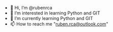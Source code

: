 - 👋 Hi, I’m @rubenrca
- 👀 I’m interested in learning Python and GIT
- 🌱 I’m currently learning Python and GIT
- 📫 How to reach me "ruben.rca@outlook.com"

<!---
rubenrca/rubenrca is a ✨ special ✨ repository because its `README.md` (this file) appears on your GitHub profile.
You can click the Preview link to take a look at your changes.
--->
